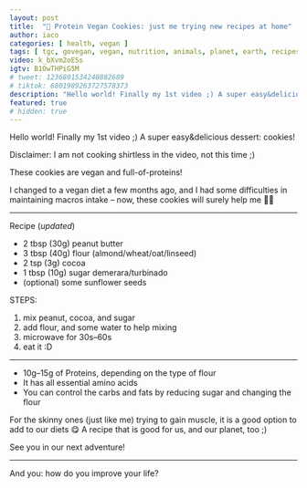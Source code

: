 ```yaml
---
layout: post
title:  "🍪 Protein Vegan Cookies: just me trying new recipes at home"
author: iaco
categories: [ health, vegan ]
tags: [ tgc, govegan, vegan, nutrition, animals, planet, earth, recipes, cookie ]
video: k_bXvm2oESs
igtv: B1OwTHPiG5M
# tweet: 1236801534240882689
# tiktok: 6801989263727578373
description: "Hello world! Finally my 1st video ;) A super easy&delicious dessert: cookies!"
featured: true
# hidden: true
---
```


Hello world!
Finally my 1st video ;)
A super easy&delicious dessert: cookies!

Disclaimer: I am not cooking shirtless in the video, not this time ;)

These cookies are vegan and full-of-proteins!

I changed to a vegan diet a few months ago, and I had some difficulties in maintaining macros intake – now, these cookies will surely help me 💪😃

___

Recipe (*updated*)
+ 2 tbsp (30g) peanut butter
+ 3 tbsp (40g) flour (almond/wheat/oat/linseed)
+ 2 tsp (3g) cocoa
+ 1 tbsp (10g) sugar demerara/turbinado
+ (optional) some sunflower seeds

STEPS:
1. mix peanut, cocoa, and sugar
2. add flour, and some water to help mixing
3. microwave for 30s–60s
4. eat it :D

___

* 10g–15g of Proteins, depending on the type of flour
* It has all essential amino acids
* You can control the carbs and fats by reducing sugar and changing the flour

For the skinny ones (just like me) trying to gain muscle, it is a good option to add to our diets 😋
A recipe that is good for us, and our planet, too ;)

See you in our next adventure!

___

And you: how do you improve your life?
